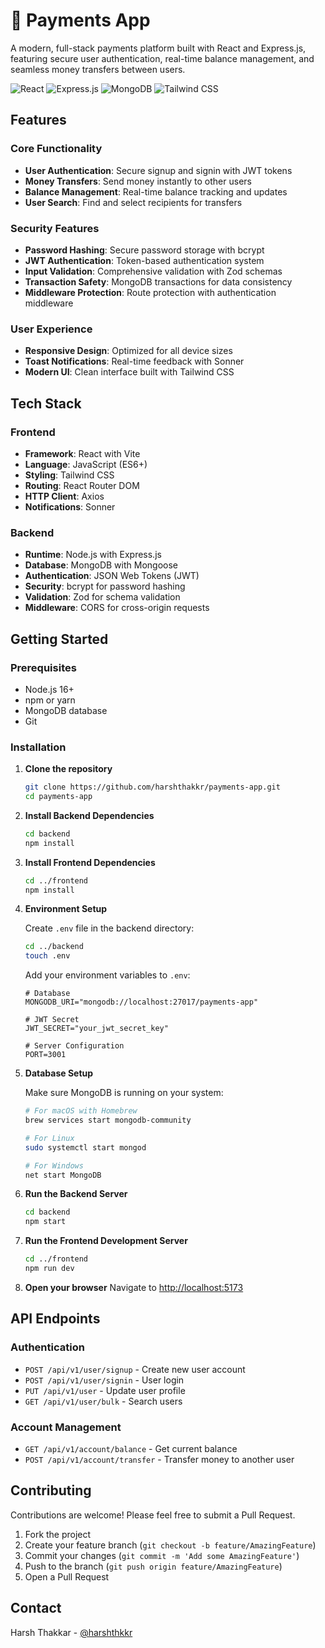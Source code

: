 # 💸 Payments App

A modern, full-stack payments platform built with React and Express.js, featuring secure user authentication, real-time balance management, and seamless money transfers between users.

![React](https://img.shields.io/badge/React-18.2.0-61DAFB?style=for-the-badge&logo=react)
![Express.js](https://img.shields.io/badge/Express.js-4.18.2-000000?style=for-the-badge&logo=express)
![MongoDB](https://img.shields.io/badge/MongoDB-8.1.0-47A248?style=for-the-badge&logo=mongodb)
![Tailwind CSS](https://img.shields.io/badge/Tailwind-4.1.3-38B2AC?style=for-the-badge&logo=tailwind-css)

## Features

### Core Functionality

- **User Authentication**: Secure signup and signin with JWT tokens
- **Money Transfers**: Send money instantly to other users
- **Balance Management**: Real-time balance tracking and updates
- **User Search**: Find and select recipients for transfers

### Security Features

- **Password Hashing**: Secure password storage with bcrypt
- **JWT Authentication**: Token-based authentication system
- **Input Validation**: Comprehensive validation with Zod schemas
- **Transaction Safety**: MongoDB transactions for data consistency
- **Middleware Protection**: Route protection with authentication middleware

### User Experience

- **Responsive Design**: Optimized for all device sizes
- **Toast Notifications**: Real-time feedback with Sonner
- **Modern UI**: Clean interface built with Tailwind CSS

## Tech Stack

### Frontend

- **Framework**: React with Vite
- **Language**: JavaScript (ES6+)
- **Styling**: Tailwind CSS
- **Routing**: React Router DOM
- **HTTP Client**: Axios
- **Notifications**: Sonner

### Backend

- **Runtime**: Node.js with Express.js
- **Database**: MongoDB with Mongoose
- **Authentication**: JSON Web Tokens (JWT)
- **Security**: bcrypt for password hashing
- **Validation**: Zod for schema validation
- **Middleware**: CORS for cross-origin requests

## Getting Started

### Prerequisites

- Node.js 16+
- npm or yarn
- MongoDB database
- Git

### Installation

1. **Clone the repository**

   ```bash
   git clone https://github.com/harshthakkr/payments-app.git
   cd payments-app
   ```

2. **Install Backend Dependencies**

   ```bash
   cd backend
   npm install
   ```

3. **Install Frontend Dependencies**

   ```bash
   cd ../frontend
   npm install
   ```

4. **Environment Setup**

   Create `.env` file in the backend directory:

   ```bash
   cd ../backend
   touch .env
   ```

   Add your environment variables to `.env`:

   ```env
   # Database
   MONGODB_URI="mongodb://localhost:27017/payments-app"

   # JWT Secret
   JWT_SECRET="your_jwt_secret_key"

   # Server Configuration
   PORT=3001
   ```

5. **Database Setup**

   Make sure MongoDB is running on your system:

   ```bash
   # For macOS with Homebrew
   brew services start mongodb-community

   # For Linux
   sudo systemctl start mongod

   # For Windows
   net start MongoDB
   ```

6. **Run the Backend Server**

   ```bash
   cd backend
   npm start
   ```

7. **Run the Frontend Development Server**

   ```bash
   cd ../frontend
   npm run dev
   ```

8. **Open your browser**
   Navigate to [http://localhost:5173](http://localhost:5173)

## API Endpoints

### Authentication

- `POST /api/v1/user/signup` - Create new user account
- `POST /api/v1/user/signin` - User login
- `PUT /api/v1/user` - Update user profile
- `GET /api/v1/user/bulk` - Search users

### Account Management

- `GET /api/v1/account/balance` - Get current balance
- `POST /api/v1/account/transfer` - Transfer money to another user

## Contributing

Contributions are welcome! Please feel free to submit a Pull Request.

1. Fork the project
2. Create your feature branch (`git checkout -b feature/AmazingFeature`)
3. Commit your changes (`git commit -m 'Add some AmazingFeature'`)
4. Push to the branch (`git push origin feature/AmazingFeature`)
5. Open a Pull Request

## Contact

Harsh Thakkar - [@harshthkkr](https://x.com/harshthkkr)
